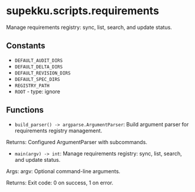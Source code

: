 # supekku.scripts.requirements

Manage requirements registry: sync, list, search, and update status.

## Constants

- `DEFAULT_AUDIT_DIRS`
- `DEFAULT_DELTA_DIRS`
- `DEFAULT_REVISION_DIRS`
- `DEFAULT_SPEC_DIRS`
- `REGISTRY_PATH`
- `ROOT` - type: ignore

## Functions

- `build_parser() -> argparse.ArgumentParser`: Build argument parser for requirements registry management.

Returns:
  Configured ArgumentParser with subcommands.
- `main(argv) -> int`: Manage requirements registry: sync, list, search, and update status.

Args:
  argv: Optional command-line arguments.

Returns:
  Exit code: 0 on success, 1 on error.

